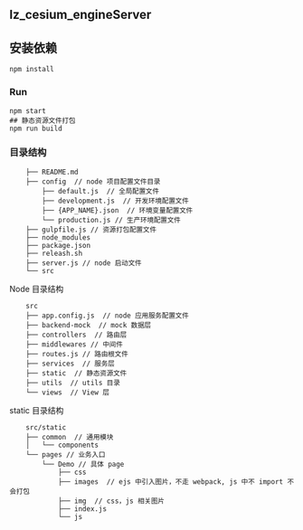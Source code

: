 
## lz_cesium_engineServer

## 安装依赖
```
npm install
```
### Run
```
npm start
## 静态资源文件打包
npm run build
```

### 目录结构

        ├── README.md
        ├── config  // node 项目配置文件目录
            ├── default.js  // 全局配置文件
            ├── development.js  // 开发环境配置文件
            ├── {APP_NAME}.json  // 环境变量配置文件
            └── production.js // 生产环境配置文件
        ├── gulpfile.js // 资源打包配置文件
        ├── node_modules
        ├── package.json
        ├── releash.sh
        ├── server.js // node 启动文件
        └── src

Node 目录结构

        src
        ├── app.config.js  // node 应用服务配置文件
        ├── backend-mock  // mock 数据层
        ├── controllers  // 路由层
        ├── middlewares // 中间件
        ├── routes.js // 路由根文件
        ├── services  // 服务层
        ├── static  // 静态资源文件
        ├── utils  // utils 目录
        └── views  // View 层

static 目录结构

        src/static
        ├── common  // 通用模块
        │   └── components
        └── pages // 业务入口
            └── Demo // 具体 page
                ├── css
                ├── images  // ejs 中引入图片，不走 webpack, js 中不 import 不会打包
                ├── img  // css，js 相关图片
                ├── index.js
                └── js

